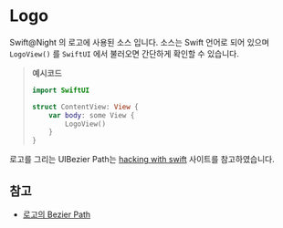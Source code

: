 # Logo

Swift@Night 의 로고에 사용된 소스 입니다. 소스는 Swift 언어로 되어 있으며 `LogoView()` 를 `SwiftUI` 에서 불러오면 간단하게 확인할 수 있습니다.

> **예시코드**
> ```swift
> import SwiftUI
>
> struct ContentView: View {
>     var body: some View {
>         LogoView()
>     }
> }
> ```

로고를 그리는 UIBezier Path는 [hacking with swift](https://www.hackingwithswift.com/quick-start/swiftui/how-to-use-uibezierpath-and-cgpath-in-swiftui) 사이트를 참고하였습니다.

## 참고
- [로고의 Bezier Path](https://www.hackingwithswift.com/quick-start/swiftui/how-to-use-uibezierpath-and-cgpath-in-swiftui)
